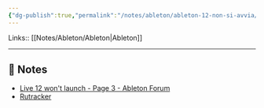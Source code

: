 ```yaml
---
{"dg-publish":true,"permalink":"/notes/ableton/ableton-12-non-si-avvia/","tags":["type/note"]}
---
```


Links:: [[Notes/Ableton/Ableton\|Ableton]]

---

## 📝 Notes


- [Live 12 won't launch - Page 3 - Ableton Forum](https://forum.ableton.com/viewtopic.php?t=249583&start=30)
- [Rutracker](https://rutracker.net/forum/viewtopic.php?t=6495736&start=60)



